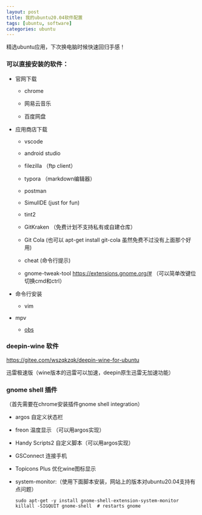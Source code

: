 ```yaml
---
layout: post
title: 我的ubuntu20.04软件配置
tags: [ubuntu, software]
categories: ubuntu
---
```


精选ubuntu应用，下次换电脑时候快速回归手感！

### 可以直接安装的软件：

- 官网下载

  - chrome

  - 网易云音乐

  - 百度网盘

- 应用商店下载

  - vscode

  - android studio

  - filezilla （ftp client）

  - typora （markdown编辑器）

  - postman

  - SimulIDE (just for fun)

  - tint2

  - GitKraken （免费计划不支持私有或自建仓库）

  - Git Cola (也可以 apt-get install git-cola 虽然免费不过没有上面那个好用)

  - cheat (命令行提示)

  - gnome-tweak-tool https://extensions.gnome.org/# （可以简单改键位 切换cmd和ctrl）

- 命令行安装

  - vim
- mpv
  - [obs](https://obsproject.com/wiki/install-instructions#linux) 



### deepin-wine 软件

https://gitee.com/wszqkzqk/deepin-wine-for-ubuntu

迅雷极速版（wine版本的迅雷可以加速，deepin原生迅雷无加速功能）



### gnome shell 插件

（首先需要在chrome安装插件gnome shell integration）

- argos 自定义状态栏

- freon 温度显示 （可以用argos实现）

- Handy Scripts2 自定义脚本（可以用argos实现）

- GSConnect 连接手机

- Topicons Plus 优化wine图标显示

- system-monitor:（使用下面脚本安装，网站上的版本对ubuntu20.04支持有点问题）

    ```
    sudo apt-get -y install gnome-shell-extension-system-monitor
    killall -SIGQUIT gnome-shell  # restarts gnome
    ```

